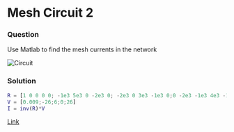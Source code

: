 # Mesh Circuit 2 
### Question
Use Matlab to find the mesh currents in the network

![Circuit](https://github.com/Offliners/NTNU_ME_Automatic_Control_Lab/blob/master/Week%201/Mesh%20Circuit%202/Mesh_Circuit_2.PNG)

### Solution
```matlab
R = [1 0 0 0 0; -1e3 5e3 0 -2e3 0; -2e3 0 3e3 -1e3 0;0 -2e3 -1e3 4e3 -1e3; 0 0 0 -1e3 2e3]
V = [0.009;-26;6;0;26]
I = inv(R)*V
```
[Link](mesh_circuit_2.m)
